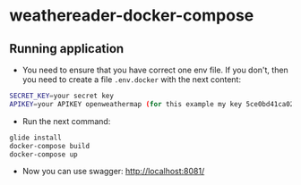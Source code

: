 weathereader-docker-compose
===========================

## Running application ##

- You need to ensure that you have correct one env file. If you don't, then you need to create a file `.env.docker` with the next content:

```sh
SECRET_KEY=your secret key
APIKEY=your APIKEY openweathermap (for this example my key 5ce0bd41ca021e708f8907d2b04ae34e)
```

- Run the next command:

```sh
glide install
docker-compose build
docker-compose up
```

- Now you can use swagger: <http://localhost:8081/>

